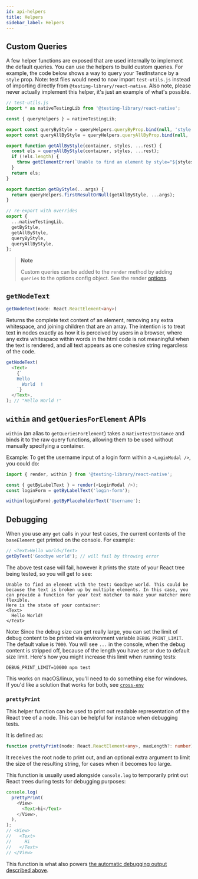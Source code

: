 ```yaml
---
id: api-helpers
title: Helpers
sidebar_label: Helpers
---
```


## Custom Queries

A few helper functions are exposed that are used internally to implement the default queries. You can
use the helpers to build custom queries. For example, the code below shows a way to query your
TestInstance by a `style` prop. Note: test files would need to now import `test-utils.js` instead of
importing directly from `@testing-library/react-native`. Also note, please never actually implement this helper, it's just an
example of what's possible.

```javascript
// test-utils.js
import * as nativeTestingLib from '@testing-library/react-native';

const { queryHelpers } = nativeTestingLib;

export const queryByStyle = queryHelpers.queryByProp.bind(null, 'style');
export const queryAllByStyle = queryHelpers.queryAllByProp.bind(null, 'style');

export function getAllByStyle(container, styles, ...rest) {
  const els = queryAllByStyle(container, styles, ...rest);
  if (!els.length) {
    throw getElementError(`Unable to find an element by style="${styles}"`, container);
  }
  return els;
}

export function getByStyle(...args) {
  return queryHelpers.firstResultOrNull(getAllByStyle, ...args);
}

// re-export with overrides
export {
  ...nativeTestingLib,
  getByStyle,
  getAllByStyle,
  queryByStyle,
  queryAllByStyle,
};
```

> **Note**
>
> Custom queries can be added to the `render` method by adding `queries` to the options config
> object. See the render [options](/docs/api-render#render-options).

## `getNodeText`

```typescript
getNodeText(node: React.ReactElement<any>)
```

Returns the complete text content of an element, removing any extra whitespace, and joining children
that are an array. The intention is to treat text in nodes exactly as how it is perceived by users
in a browser, where any extra whitespace within words in the html code is not meaningful when the
text is rendered, and all text appears as one cohesive string regardless of the code.

```javascript
getNodeText(
  <Text>
    {`
    Hello
      World  !
    `}
  </Text>,
); // "Hello World !"
```

## `within` and `getQueriesForElement` APIs

`within` (an alias to `getQueriesForElement`) takes a `NativeTestInstance` and binds it to the raw
query functions, allowing them to be used without manually specifying a container.

Example: To get the username input of a login form within a `<LoginModal />`, you could do:

```js
import { render, within } from '@testing-library/react-native';

const { getByLabelText } = render(<LoginModal />);
const loginForm = getByLabelText('login-form');

within(loginForm).getByPlaceholderText('Username');
```

## Debugging

When you use any `get` calls in your test cases, the current contents of the `baseElement` get
printed on the console. For example:

```javascript
// <Text>Hello world</Text>
getByText('Goodbye world'); // will fail by throwing error
```

The above test case will fail, however it prints the state of your React tree being tested, so you
will get to see:

```
Unable to find an element with the text: Goodbye world. This could be because the text is broken up by multiple elements. In this case, you can provide a function for your text matcher to make your matcher more flexible.
Here is the state of your container:
<Text>
  Hello World!
</Text>
```

Note: Since the debug size can get really large, you can set the limit of debug content to be
printed via environment variable `DEBUG_PRINT_LIMIT`. The default value is `7000`. You will see
`...` in the console, when the debug content is stripped off, because of the length you have set or
due to default size limit. Here's how you might increase this limit when running tests:

```
DEBUG_PRINT_LIMIT=10000 npm test
```

This works on macOS/linux, you'll need to do something else for windows. If you'd like a solution
that works for both, see [`cross-env`](https://www.npmjs.com/package/cross-env)

### `prettyPrint`

This helper function can be used to print out readable representation of the React tree of a node.
This can be helpful for instance when debugging tests.

It is defined as:

```typescript
function prettyPrint(node: React.ReactElement<any>, maxLength?: number): string;
```

It receives the root node to print out, and an optional extra argument to limit the size of the
resulting string, for cases when it becomes too large.

This function is usually used alongside `console.log` to temporarily print out React trees during
tests for debugging purposes:

```javascript
console.log(
  prettyPrint(
    <View>
      <Text>hi</Text>
    </View>,
  ),
);
// <View>
//   <Text>
//     Hi
//   </Text>
// </View>
```

This function is what also powers [the automatic debugging output described above](#debugging).
